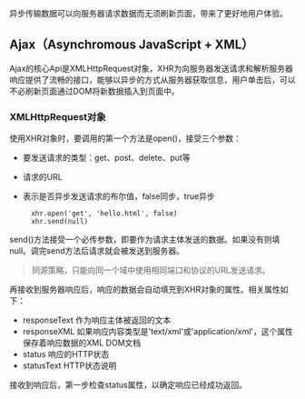 异步传输数据可以向服务器请求数据而无须刷新页面，带来了更好地用户体验。
## Ajax（Asynchromous JavaScript + XML）
Ajax的核心Api是XMLHttpRequest对象，XHR为向服务器发送请求和解析服务器响应提供了流畅的接口，能够以异步的方式从服务器获取信息，用户单击后，可以不必刷新页面通过DOM将新数据插入到页面中。

### XMLHttpRequest对象
使用XHR对象时，要调用的第一个方法是open()，接受三个参数：
- 要发送请求的类型：get、post、delete、put等
- 请求的URL
- 表示是否异步发送请求的布尔值，false同步，true异步

        xhr.open('get', 'hello.html', false)
        xhr.send(null)

send()方法接受一个必传参数，即要作为请求主体发送的数据。如果没有则填null。调完send方法后请求就会被发送到服务器。

> 同源策略，只能向同一个域中使用相同端口和协议的URL发送请求。

再接收到服务器响应后，响应的数据会自动填充到XHR对象的属性。相关属性如下：
- responseText 作为响应主体被返回的文本
- responseXML 如果响应内容类型是'text/xml'或'application/xml'，这个属性保存着响应数据的XML DOM文档
- status 响应的HTTP状态
- statusText HTTP状态说明   

接收到响应后，第一步检查status属性，以确定响应已经成功返回。